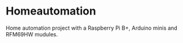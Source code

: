 # Homeautomation
Home automation project with a Raspberry Pi B+, Arduino minis and RFM69HW mudules.
